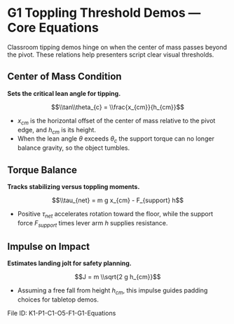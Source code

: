 # G1 Toppling Threshold Demos — Core Equations

Classroom tipping demos hinge on when the center of mass passes beyond the pivot. These relations help presenters script clear visual thresholds.

## Center of Mass Condition
**Sets the critical lean angle for tipping.**

$$\\tan\\theta_{c} = \\frac{x_{cm}}{h_{cm}}$$

- $x_{cm}$ is the horizontal offset of the center of mass relative to the pivot edge, and $h_{cm}$ is its height.
- When the lean angle $\theta$ exceeds $\theta_{c}$ the support torque can no longer balance gravity, so the object tumbles.
## Torque Balance
**Tracks stabilizing versus toppling moments.**

$$\\tau_{net} = m g x_{cm} - F_{support} h$$

- Positive $\tau_{net}$ accelerates rotation toward the floor, while the support force $F_{support}$ times lever arm $h$ supplies resistance.
## Impulse on Impact
**Estimates landing jolt for safety planning.**

$$J = m \\sqrt{2 g h_{cm}}$$

- Assuming a free fall from height $h_{cm}$, this impulse guides padding choices for tabletop demos.

File ID: K1-P1-C1-O5-F1-G1-Equations
